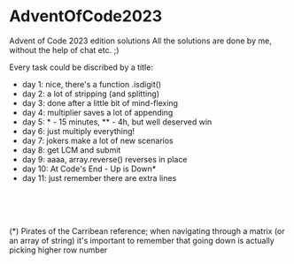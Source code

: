 # AdventOfCode2023
Advent of Code 2023 edition solutions
All the solutions are done by me, without the help of chat etc. ;)

Every task could be discribed by a title:

- day 1: nice, there's a function .isdigit()
- day 2: a lot of stripping (and splitting)
- day 3: done after a little bit of mind-flexing
- day 4: multiplier saves a lot of appending
- day 5: * - 15 minutes, ** - 4h, but well deserved win
- day 6: just multiply everything!
- day 7: jokers make a lot of new scenarios
- day 8: get LCM and submit
- day 9: aaaa, array.reverse() reverses in place
- day 10: At Code's End - Up is Down*
- day 11: just remember there are extra lines
<br>
<br>
<br>

(*) Pirates of the Carribean reference; when navigating through a matrix (or an array of string) it's important to remember that going down is actually picking higher row number